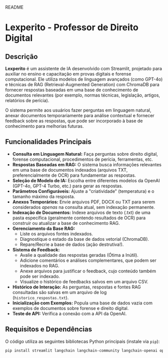 README

# Lexperito - Professor de Direito Digital

## Descrição

**Lexperito** é um assistente de IA desenvolvido com Streamlit, projetado para auxiliar no ensino e capacitação em provas digitais e forense computacional. Ele utiliza modelos de linguagem avançados (como GPT-4o) e técnicas de RAG (Retrieval-Augmented Generation) com ChromaDB para fornecer respostas baseadas em uma base de conhecimento de documentos relevantes (por exemplo, normas técnicas, legislação, artigos, relatórios de perícia).

O sistema permite aos usuários fazer perguntas em linguagem natural, anexar documentos temporariamente para análise contextual e fornecer feedback sobre as respostas, que pode ser incorporado à base de conhecimento para melhorias futuras.

## Funcionalidades Principais

* **Consulta em Linguagem Natural:** Faça perguntas sobre direito digital, forense computacional, procedimentos de perícia, ferramentas, etc.
* **Respostas Baseadas em RAG:** O sistema busca informações relevantes em uma base de documentos indexados (arquivos TXT, preferencialmente de OCR) para fundamentar as respostas.
* **Seleção de Modelo de IA:** Escolha entre diferentes modelos da OpenAI (GPT-4o, GPT-4 Turbo, etc.) para gerar as respostas.
* **Parâmetros Configuráveis:** Ajuste a "criatividade" (temperatura) e o tamanho máximo da resposta.
* **Anexos Temporários:** Envie arquivos PDF, DOCX ou TXT para serem considerados *apenas* na consulta atual, sem indexação permanente.
* **Indexação de Documentos:** Indexe arquivos de texto (.txt) de uma pasta específica (geralmente contendo resultados de OCR) para construir ou atualizar a base de conhecimento RAG.
* **Gerenciamento da Base RAG:**
    * Liste os arquivos fontes indexados.
    * Diagnostique o estado da base de dados vetorial (ChromaDB).
    * Repare/Recrie a base de dados (ação destrutiva!).
* **Sistema de Feedback:**
    * Avalie a qualidade das respostas geradas (Ótima a Inútil).
    * Adicione comentários e análises complementares, que podem ser indexados no RAG.
    * Anexe arquivos para justificar o feedback, cujo conteúdo também pode ser indexado.
    * Visualize o histórico de feedbacks salvos em um arquivo CSV.
* **Histórico de Interação:** As perguntas, respostas e fontes RAG consultadas são salvas em um arquivo de log (`historico_respostas.txt`).
* **Inicialização com Exemplos:** Popula uma base de dados vazia com exemplos de documentos sobre forense e direito digital.
* **Teste de API:** Verifica a conexão com a API da OpenAI.

## Requisitos e Dependências

O código utiliza as seguintes bibliotecas Python principais (instale via `pip`):

```bash
pip install streamlit langchain langchain-community langchain-openai openai chromadb pypdf2 python-docx pandas tiktoken chardet unicodedata2